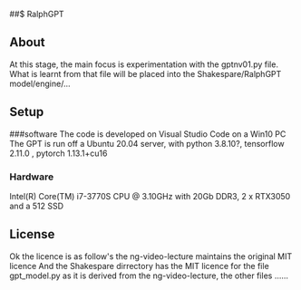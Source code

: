 ##$ RalphGPT
## About
At this stage, the main focus is experimentation with the gptnv01.py file. 
What is learnt from that file will be placed into the Shakespare/RalphGPT model/engine/...
## Setup
###software
The code is developed on Visual Studio Code on a Win10 PC
The GPT is run off a Ubuntu 20.04 server, with python 3.8.10?, tensorflow 2.11.0 , pytorch 1.13.1+cu16
### Hardware
Intel(R) Core(TM) i7-3770S CPU @ 3.10GHz with 20Gb DDR3, 2 x RTX3050 and a  512 SSD
## License
Ok the licence is as follow's the ng-video-lecture maintains the original MIT licence
And the Shakespare dirrectory has the MIT licence for the file gpt_model.py as it is derived from
the ng-video-lecture, the other files ...... 

